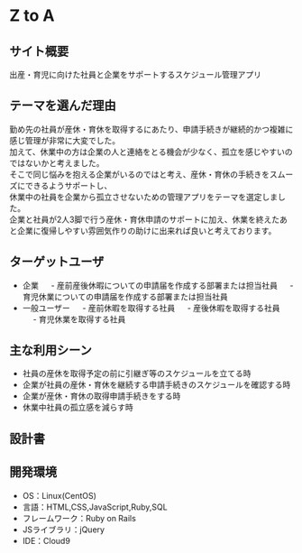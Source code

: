 # Z to A

## サイト概要
出産・育児に向けた社員と企業をサポートするスケジュール管理アプリ

## テーマを選んだ理由
勤め先の社員が産休・育休を取得するにあたり、申請手続きが継続的かつ複雑に感じ管理が非常に大変でした。<br>
加えて、休業中の方は企業の人と連絡をとる機会が少なく、孤立を感じやすいのではないかと考えました。<br>
そこで同じ悩みを抱える企業がいるのではと考え、産休・育休の手続きをスムーズにできるようサポートし、<br>
休業中の社員を企業から孤立させないための管理アプリをテーマを選定しました。<br>
企業と社員が2人3脚で行う産休・育休申請のサポートに加え、休業を終えたあと企業に復帰しやすい雰囲気作りの助けに出来れば良いと考えております。

## ターゲットユーザ
- 企業 
　 - 産前産後休暇についての申請届を作成する部署または担当社員
　 - 育児休業についての申請届を作成する部署または担当社員
- 一般ユーザー
　 - 産前休暇を取得する社員
　 - 産後休暇を取得する社員
　 - 育児休業を取得する社員

## 主な利用シーン
- 社員の産休を取得予定の前に引継ぎ等のスケジュールを立てる時
- 企業が社員の産休・育休を継続する申請手続きのスケジュールを確認する時
- 企業が産休・育休の取得申請手続きをする時
- 休業中社員の孤立感を減らす時


## 設計書


## 開発環境
- OS：Linux(CentOS)
- 言語：HTML,CSS,JavaScript,Ruby,SQL
- フレームワーク：Ruby on Rails
- JSライブラリ：jQuery
- IDE：Cloud9


